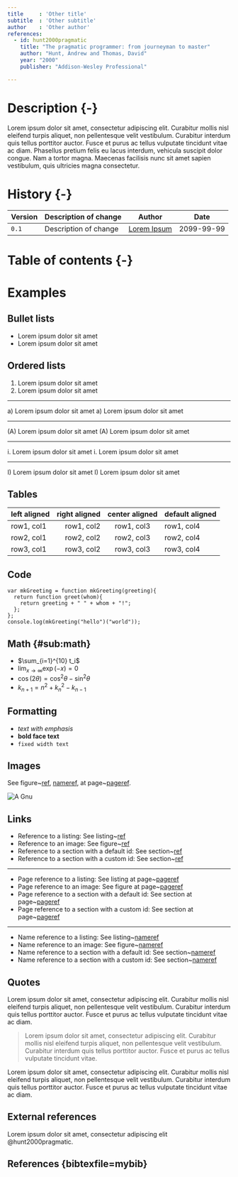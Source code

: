 ```yaml
---
title     : 'Other title'
subtitle  : 'Other subtitle'
author    : 'Other author'
references:
  - id: hunt2000pragmatic
    title: "The pragmatic programmer: from journeyman to master"
    author: "Hunt, Andrew and Thomas, David"
    year: "2000"
    publisher: "Addison-Wesley Professional"

---
```


Description {-}
================================================================================

Lorem ipsum dolor sit amet, consectetur adipiscing elit. Curabitur mollis nisl
eleifend turpis aliquet, non pellentesque velit vestibulum. Curabitur interdum
quis tellus porttitor auctor. Fusce et purus ac tellus vulputate tincidunt vitae
ac diam. Phasellus pretium felis eu lacus interdum, vehicula suscipit dolor
congue. Nam a tortor magna. Maecenas facilisis nunc sit amet sapien vestibulum,
quis ultricies magna consectetur.

History {-}
================================================================================

| Version | Description of change         | Author          | Date       |
| ------- | ----------------------------- | --------------- | ---------- |
| `0.1`   | Description of change         | [Lorem Ipsum]   | 2099-99-99 |

[Lorem Ipsum]: mailto:lorem.ipsum@lorem.ipsum

Table of contents {-}
================================================================================

Examples
================================================================================

## Bullet lists

- Lorem ipsum dolor sit amet
- Lorem ipsum dolor sit amet

## Ordered lists

1. Lorem ipsum dolor sit amet
1. Lorem ipsum dolor sit amet

* * *

a) Lorem ipsum dolor sit amet
a) Lorem ipsum dolor sit amet

* * *

(A) Lorem ipsum dolor sit amet
(A) Lorem ipsum dolor sit amet

* * *

i. Lorem ipsum dolor sit amet
i. Lorem ipsum dolor sit amet

* * *

I) Lorem ipsum dolor sit amet
I) Lorem ipsum dolor sit amet

## Tables

| left aligned | right aligned | center aligned | default aligned |
| :--          | --:           | :-:            | ---             |
| row1, col1   | row1, col2    | row1, col3     | row1, col4      |
| row2, col1   | row2, col2    | row2, col3     | row2, col4      |
| row3, col1   | row3, col2    | row3, col3     | row3, col4      |

## Code

```{#lst:snippetid lang=javascript caption="Hello world!"}
var mkGreeting = function mkGreeting(greeting){
  return function greet(whom){
    return greeting + " " + whom + "!";
  };
};
console.log(mkGreeting("hello")("world"));
```

## Math {#sub:math}

- $\sum_{i=1}^{10} t_i$
- $\lim_{x \to \infty} \exp(-x) = 0$
- $\cos (2\theta) = \cos^2 \theta - \sin^2 \theta$
- $k_{n+1} = n^2 + k_n^2 - k_{n-1}$

## Formatting

- *text with emphasis*
- **bold face text**
- `fixed width text`

## Images

See figure~[ref](fig:gnuimageid), [nameref](fig:gnuimageid), at
page~[pageref](fig:gnuimageid).

![A Gnu](gnu.png "gnuimageid")

## Links

- Reference to a listing: See listing~[ref](lst:snippetid)
- Reference to an image: See figure~[ref](fig:gnuimageid)
- Reference to a section with a default id: See section~[ref](ordered-lists)
- Reference to a section with a custom id: See section~[ref](sub:math)

* * *

- Page reference to a listing: See listing at page~[pageref](lst:snippetid)
- Page reference to an image: See figure at page~[pageref](fig:gnuimageid)
- Page reference to a section with a default id: See section at page~[pageref](ordered-lists)
- Page reference to a section with a custom id: See section at page~[pageref](sub:math)

* * *

- Name reference to a listing: See listing~[nameref](lst:snippetid)
- Name reference to an image: See figure~[nameref](fig:gnuimageid)
- Name reference to a section with a default id: See section~[nameref](ordered-lists)
- Name reference to a section with a custom id: See section~[nameref](sub:math)

## Quotes

Lorem ipsum dolor sit amet, consectetur adipiscing elit. Curabitur mollis nisl
eleifend turpis aliquet, non pellentesque velit vestibulum. Curabitur interdum
quis tellus porttitor auctor. Fusce et purus ac tellus vulputate tincidunt vitae
ac diam. 

> Lorem ipsum dolor sit amet, consectetur adipiscing elit. Curabitur mollis nisl
> eleifend turpis aliquet, non pellentesque velit vestibulum. Curabitur interdum
> quis tellus porttitor auctor. Fusce et purus ac tellus vulputate tincidunt vitae.

Lorem ipsum dolor sit amet, consectetur adipiscing elit. Curabitur mollis nisl
eleifend turpis aliquet, non pellentesque velit vestibulum. Curabitur interdum
quis tellus porttitor auctor. Fusce et purus ac tellus vulputate tincidunt vitae
ac diam. 

## External references

Lorem ipsum dolor sit amet, consectetur adipiscing elit @hunt2000pragmatic.

## References {bibtexfile=mybib}

